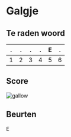 # Galgje

## Te raden woord

|.|.|.|.|E|.|
|-|-|-|-|-|-|
|1|2|3|4|5|6|

## Score
![gallow](./images/1.png)

## Beurten
E